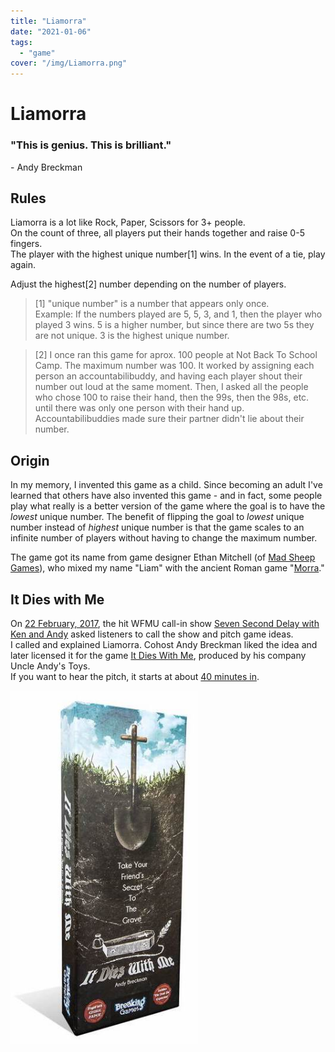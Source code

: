 ```yaml
---
title: "Liamorra"
date: "2021-01-06"
tags: 
  - "game"
cover: "/img/Liamorra.png"
---
```


# Liamorra

### "This is genius. This is brilliant."  
\- Andy Breckman

## Rules

Liamorra is a lot like Rock, Paper, Scissors for 3+ people.  
On the count of three, all players put their hands together and raise 0-5 fingers.  
The player with the highest unique number[1] wins. In the event of a tie, play again.

Adjust the highest[2] number depending on the number of players.

> [1] "unique number" is a number that appears only once.  
> Example: If the numbers played are 5, 5, 3, and 1, then the player who played 3 wins. 5 is a higher number, but since there are two 5s they are not unique. 3 is the highest unique number.

> [2] I once ran this game for aprox. 100 people at Not Back To School Camp. The maximum number was 100. It worked by assigning each person an accountabilibuddy, and having each player shout their number out loud at the same moment. Then, I asked all the people who chose 100 to raise their hand, then the 99s, then the 98s, etc. until there was only one person with their hand up. Accountabilibuddies made sure their partner didn't lie about their number.

## Origin

In my memory, I invented this game as a child. Since becoming an adult I've learned that others have also invented this game - and in fact, some people play what really is a better version of the game where the goal is to have the _lowest_ unique number. The benefit of flipping the goal to _lowest_ unique number instead of _highest_ unique number is that the game scales to an infinite number of players without having to change the maximum number.

The game got its name from game designer Ethan Mitchell (of [Mad Sheep Games](http://zemita.net/madsheepgames.htm)), who mixed my name "Liam" with the ancient Roman game "[Morra](https://en.wikipedia.org/wiki/Morra_(game))."

## It Dies with Me

On [22 February, 2017](https://wfmu.org/playlists/shows/71305), the hit WFMU call-in show [Seven Second Delay with Ken and Andy](https://wfmu.org/playlists/SD) asked listeners to call the show and pitch game ideas.  
I called and explained Liamorra. Cohost Andy Breckman liked the idea and later licensed it for the game [It Dies With Me](http://uncleandytoys.com/products/it-dies-with-me/), produced by his company Uncle Andy's Toys.  
If you want to hear the pitch, it starts at about [40 minutes in](https://wfmu.org/archiveplayer/?show=71305&archive=148760&starttime=00:40:40).

<a href="https://breakinggames.com/products/it-dies-with-me"> 
  <img src="/img/it-dies-with-me-box-b_grande-1.jpg" alt="boardgame It Dies with me" width=300px>
</a>